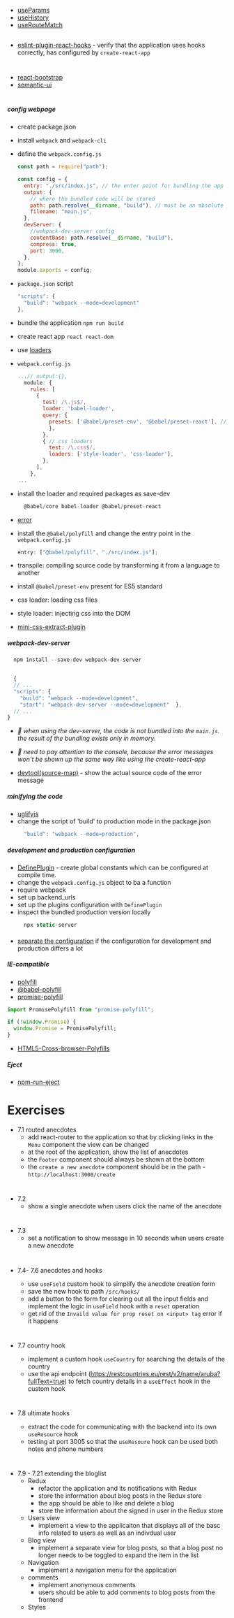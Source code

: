 - [useParams](https://reacttraining.com/react-router/web/api/Hooks/useparams)
- [useHistory](https://reacttraining.com/react-router/web/api/Hooks/usehistory)
- [useRouteMatch](https://reacttraining.com/react-router/web/api/Hooks/useroutematch)

##

- [eslint-plugin-react-hooks](https://www.npmjs.com/package/eslint-plugin-react-hooks) - verify that the application uses hooks correctly, has configured by `create-react-app`

#

- [react-bootstrap](https://react-bootstrap.github.io/)
- [semantic-ui](https://react.semantic-ui.com/)

#

##### config webpage

- create package.json
- install `webpack` and `webpack-cli`
- define the `webpack.config.js`

  ```js
  const path = require("path");

  const config = {
    entry: "./src/index.js", // the enter point for bundling the app
    output: {
      // where the bundled code will be stored
      path: path.resolve(__dirname, "build"), // must be an absolute path
      filename: "main.js",
    },
    devServer: {
      //webpack-dev-server config
      contentBase: path.resolve(__dirname, "build"),
      compress: true,
      port: 3000,
    },
  };
  module.exports = config;
  ```

- `package.json` script
  ```js
  "scripts": {
    "build": "webpack --mode=development"
  },
  ```
- bundle the application `npm run build`
- create react app `react react-dom`
- use [loaders](https://webpack.js.org/concepts/loaders/)
- `webpack.config.js`

  ```js
  ...// output:{},
    module: {
      rules: [
        {
          test: /\.js$/,
          loader: 'babel-loader',
          query: {
            presets: ['@babel/preset-env', '@babel/preset-react'], //transpiling the source code
            },
          },
          { // css loaders
            test: /\.css$/,
            loaders: ['style-loader', 'css-loader'],
          },
        ],
      },
  ...
  ```

- install the loader and required packages as save-dev
  ```js
    @babel/core babel-loader @babel/preset-react
  ```
- [error](https://stackoverflow.com/questions/33527653/babel-6-regeneratorruntime-is-not-defined)
- install the `@babel/polyfill` and change the entry point in the `webpack.config.js`
  ```js
  entry: ["@babel/polyfill", "./src/index.js"];
  ```
- transpile: compiling source code by transforming it from a language to another
- install `@babel/preset-env` present for ES5 standard
- css loader: loading css files
- style loader: injecting css into the DOM
- [mini-css-extract-plugin](https://github.com/webpack-contrib/mini-css-extract-plugin)

##### webpack-dev-server

```js
  npm install --save-dev webpack-dev-server


  {
  // ...
  "scripts": {
    "build": "webpack --mode=development",
    "start": "webpack-dev-server --mode=development"  },
  // ...
}
```

- _🔸 when using the dev-server, the code is not bundled into the `main.js`. the result of the bundling exists only in memory._

- _🔸 need to pay attention to the console, because the error messages won't be shown up the same way like using the create-react-app_

- [devtool(source-map)](https://webpack.js.org/configuration/devtool/) - show the actual source code of the error message

##### minifying the code

- [uglifyjs](http://lisperator.net/uglifyjs/)
- change the script of 'build' to production mode in the package.json
  ```js
    "build": "webpack --mode=production",
  ```

##### development and production configuration

- [DefinePlugin](https://webpack.js.org/plugins/define-plugin/) - create global constants which can be configured at compile time.
- change the `webpack.config.js` object to ba a function
- require webpack
- set up backend_urls
- set up the plugins configuration with `DefinePlugin`
- inspect the bundled production version locally
  ```js
    npx static-server
  ```

####

- [separate the configuration](https://webpack.js.org/guides/production/) if the configuration for development and production differs a lot

##### IE-compatible

- [polyfill](https://remysharp.com/2010/10/08/what-is-a-polyfill)
- [@babel-polyfill](https://babeljs.io/docs/en/babel-polyfill/)
- [promise-polyfill](https://www.npmjs.com/package/promise-polyfill)

```js
import PromisePolyfill from "promise-polyfill";

if (!window.Promise) {
  window.Promise = PromisePolyfill;
}
```

- [HTML5-Cross-browser-Polyfills](https://github.com/Modernizr/Modernizr/wiki/HTML5-Cross-browser-Polyfills)

##### Eject

- [npm-run-eject](https://create-react-app.dev/docs/available-scripts/#npm-run-eject)

# Exercises

- 7.1 routed anecdotes
  - add react-router to the application so that by clicking links in the `Menu` component the view can be changed
  - at the root of the application, show the list of anecdotes
  - the `Footer` component should always be shown at the bottom
  - the `create a new anecdote` component should be in the path - `http://localhost:3000/create`

#

- 7.2
  - show a single anecdote when users click the name of the anecdote

#

- 7.3
  - set a notification to show message in 10 seconds when users create a new anecdote

#

- 7.4- 7.6 anecdotes and hooks

  - use `useField` custom hook to simplify the anecdote creation form
  - save the new hook to path `/src/hooks/`
  - add a button to the form for clearing out all the input fields and implement the logic in `useField` hook with a `reset` operation
  - get rid of the `Invaild value for prop reset on <input> tag` error if it happens

  #

- 7.7 country hook

  - implement a custom hook `useCountry` for searching the details of the country
  - use the api endpoint (https://restcountries.eu/rest/v2/name/aruba?fullText=true) to fetch country details in a `useEffect` hook in the custom hook

  #

- 7.8 ultimate hooks
  - extract the code for communicating with the backend into its own `useResource` hook
  - testing at port 3005 so that the `useResoure` hook can be used both notes and phone numbers

#

- 7.9 - 7.21 extending the bloglist
  - Redux
    - refactor the application and its notifications with Redux
    - store the information about blog posts in the Redux store
    - the app should be able to like and delete a blog
    - store the information about the signed in user in the Redux store
  - Users view
    - implement a view to the applicaiton that displays all of the basc info related to users as well as an indivdual user
  - Blog view
    - implement a separate view for blog posts, so that a blog post no longer needs to be toggled to expand the item in the list
  - Navigation
    - implement a navigation menu for the application
  - comments
    - implement anonymous comments
    - users should be able to add comments to blog posts from the frontend
  - Styles
